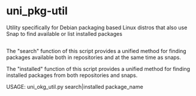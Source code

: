 # uni_pkg-util
Utility specifically for Debian packaging based Linux distros that also use Snap to find available or list installed packages

##
The "search" function of this script provides a unified method for finding packages available both in repositories and at the same time as snaps.

The "installed" function of this script provides a unified method for finding installed packages from both repositories and snaps.

  USAGE: uni_okg_util.py search|installed package_name 

